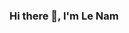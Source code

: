 ### Hi there 👋, I'm Le Nam

<!--
**lenam30101999/lenam30101999** is a ✨ _special_ ✨ repository because its `README.md` (this file) appears on your GitHub profile.

Here are some ideas to get you started:

## I'm a software engineer!!
- 🌱 I’m currently learning Backend and DevOps
- 👯 I’m looking to collaborate with good software developer
- 🥅 My goals
  -> Learn more about software architect
  -> Design a system with high stability, bringing many benefits to users
  -> Become a senior software engineer
- ⚡ Fun fact: I love to collect car models

## Connect with me:

[<img style="margin-right: 8px" align="left" alt="namle3010 | Facebook" width="22px" src="https://cdn.jsdelivr.net/npm/simple-icons@v3/icons/facebook.svg" />][facebook]
[<img style="margin-right: 8px" align="left" alt="namle3010 | LinkedIn" width="22px" src="https://cdn.jsdelivr.net/npm/simple-icons@v3/icons/linkedin.svg" />][linkedin]

## Languages, Frameworks and Tools:

<img align="left" alt="Java" style="margin-right: 10px" width="26px" src="https://raw.githubusercontent.com/github/explore/80688e429a7d4ef2fca1e82350fe8e3517d3494d/topics/java/java.png" />

<img align="left" alt="Spring Boot" style="margin-right: 10px" width="26px" src="https://raw.githubusercontent.com/github/explore/80688e429a7d4ef2fca1e82350fe8e3517d3494d/topics/spring-boot/spring-boot.png" />

<img align="left" alt="Postgres" style="margin-right: 10px" width="26px" src="https://raw.githubusercontent.com/github/explore/80688e429a7d4ef2fca1e82350fe8e3517d3494d/topics/postgresql/postgresql.png" />

<img align="left" alt="Mysql" style="margin-right: 10px" width="26px" src="https://raw.githubusercontent.com/github/explore/80688e429a7d4ef2fca1e82350fe8e3517d3494d/topics/mysql/mysql.png />

<img align="left" alt="MongoDB" style="margin-right: 10px" width="26px" src="https://raw.githubusercontent.com/github/explore/80688e429a7d4ef2fca1e82350fe8e3517d3494d/topics/mongodb/mongodb.png" />

<img align="left" alt="Redis" style="margin-right: 10px" width="26px" src="https://raw.githubusercontent.com/github/explore/80688e429a7d4ef2fca1e82350fe8e3517d3494d/topics/redis/redis.png" />

<img align="left" alt="Kafka" style="margin-right: 10px" width="26px" src="https://cdn.jsdelivr.net/npm/simple-icons@v3/icons/apachekafka.svg" />

<img align="left" alt="Docker" style="margin-right: 10px" width="26px" src="https://raw.githubusercontent.com/github/explore/80688e429a7d4ef2fca1e82350fe8e3517d3494d/topics/docker/docker.png" />

<img align="left" alt="Git" style="margin-right: 10px" width="26px" src="https://raw.githubusercontent.com/github/explore/80688e429a7d4ef2fca1e82350fe8e3517d3494d/topics/git/git.png" />

<img align="left" alt="Terminal" style="margin-right: 10px" width="26px" src="https://raw.githubusercontent.com/github/explore/80688e429a7d4ef2fca1e82350fe8e3517d3494d/topics/terminal/terminal.png" />
